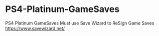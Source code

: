 # PS4-Platinum-GameSaves
PS4 Platinum GameSaves
Must use Save Wizard to ReSign Game Saves
https://www.savewizard.net/
